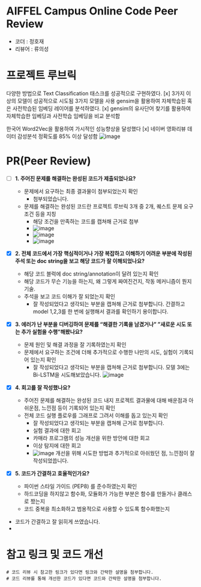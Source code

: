 # AIFFEL Campus Online Code Peer Review 
- 코더 : 정호재
- 리뷰어 : 류의성

# 프로젝트 루브릭
다양한 방법으로 Text Classification 태스크를 성공적으로 구현하였다. [x] 3가지 이상의 모델이 성공적으로 시도됨
3가지 모델을 사용
gensim을 활용하여 자체학습된 혹은 사전학습된 임베딩 레이어를 분석하였다. [x] gensim의 유사단어 찾기를 활용하여 자체학습한 임베딩과 사전학습 임베딩을 비교 분석함

한국어 Word2Vec을 활용하여 가시적인 성능향상을 달성했다 [x] 네이버 영화리뷰 데이터 감성분석 정확도를 85% 이상 달성함
![image](https://github.com/Garlic-Ryu/AIFEL_Quest/assets/112372749/e49229ae-4346-45ae-beef-22e96bac2d58)

# PR(Peer Review)
- [ ]  **1. 주어진 문제를 해결하는 완성된 코드가 제출되었나요?**
    - 문제에서 요구하는 최종 결과물이 첨부되었는지 확인
        - 첨부되었습니다. 
    - 문제를 해결하는 완성된 코드란 프로젝트 루브릭 3개 중 2개, 
    퀘스트 문제 요구조건 등을 지칭
        - 해당 조건을 만족하는 코드를 캡쳐해 근거로 첨부
        - ![image](https://github.com/Garlic-Ryu/AIFEL_Quest/assets/112372749/48d44a47-ede7-441a-9d15-7e62a9fbf12d)
        - ![image](https://github.com/Garlic-Ryu/AIFEL_Quest/assets/112372749/6086131c-a805-44be-ad3a-99d66406e8c5)
        - ![image](https://github.com/Garlic-Ryu/AIFEL_Quest/assets/112372749/67f61b1e-be80-42e6-af7d-d1910f1a4c5e)


- [x]  **2. 전체 코드에서 가장 핵심적이거나 가장 복잡하고 이해하기 어려운 부분에 작성된 
주석 또는 doc string을 보고 해당 코드가 잘 이해되었나요?**
    - 해당 코드 블럭에 doc string/annotation이 달려 있는지 확인
    - 해당 코드가 무슨 기능을 하는지, 왜 그렇게 짜여진건지, 작동 메커니즘이 뭔지 기술.
    - 주석을 보고 코드 이해가 잘 되었는지 확인
        - 잘 작성되었다고 생각되는 부분을 캡쳐해 근거로 첨부합니다.
간결하고 model 1,2,3를 한 번에 실행해서 결과를 확인하기 용이합니다.

        
- [x]  **3. 에러가 난 부분을 디버깅하여 문제를 “해결한 기록을 남겼거나” 
”새로운 시도 또는 추가 실험을 수행”해봤나요?**
    - 문제 원인 및 해결 과정을 잘 기록하였는지 확인
    - 문제에서 요구하는 조건에 더해 추가적으로 수행한 나만의 시도, 
    실험이 기록되어 있는지 확인
        - 잘 작성되었다고 생각되는 부분을 캡쳐해 근거로 첨부합니다.
        모델 3에는 Bi-LSTM을 시도해보았습니다.
![image](https://github.com/Garlic-Ryu/AIFEL_Quest/assets/112372749/f752a4e5-8155-4747-8b59-6101e520a915)

- [x]  **4. 회고를 잘 작성했나요?**
    - 주어진 문제를 해결하는 완성된 코드 내지 프로젝트 결과물에 대해
    배운점과 아쉬운점, 느낀점 등이 기록되어 있는지 확인
    - 전체 코드 실행 플로우를 그래프로 그려서 이해를 돕고 있는지 확인
        - 잘 작성되었다고 생각되는 부분을 캡쳐해 근거로 첨부합니다.
        - 실험 결과에 대한 회고
        - 카매라 프로그램의 성능 개선을 위한 방안에 대한 회고
        - 이상 탐지에 대한 회고
        - ![image](https://github.com/Garlic-Ryu/AIFEL_Quest/assets/112372749/5597c424-1787-4e3d-aa51-45e76e7567c8)
개선을 위해 시도한 방법과 추가적으로 아쉬웠던 점, 느낀점이 잘 작성되었씁니다.

- [x]  **5. 코드가 간결하고 효율적인가요?**
    - 파이썬 스타일 가이드 (PEP8) 를 준수하였는지 확인
    - 하드코딩을 하지않고 함수화, 모듈화가 가능한 부분은 함수를 만들거나 클래스로 짰는지
    - 코드 중복을 최소화하고 범용적으로 사용할 수 있도록 함수화했는지
- 코드가 간결하고 잘 읽히게 쓰였습니다.
-      
        

# 참고 링크 및 코드 개선
```
# 코드 리뷰 시 참고한 링크가 있다면 링크와 간략한 설명을 첨부합니다.
# 코드 리뷰를 통해 개선한 코드가 있다면 코드와 간략한 설명을 첨부합니다.
```

